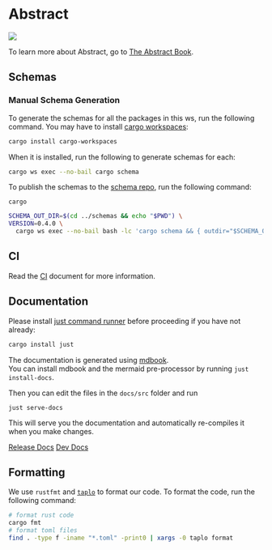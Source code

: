 # Abstract 

<a href="https://codecov.io/gh/AbstractSDK/contracts" > 
 <img src="https://codecov.io/gh/AbstractSDK/contracts/branch/main/graph/badge.svg?token=FOIDUFYSCY"/> 
 </a>

To learn more about Abstract, go to [The Abstract Book](https://docs.abstract.money/).

## Schemas

### Manual Schema Generation

To generate the schemas for all the packages in this ws, run the following command. You may have to install [cargo
workspaces](https://github.com/pksunkara/cargo-workspaces):

```bash
cargo install cargo-workspaces
```

When it is installed, run the following to generate schemas for each:

```bash
cargo ws exec --no-bail cargo schema
```

To publish the schemas to the [schema repo](https://github.com/AbstractSDK/schemas), run the following command:

```shell
cargo 
```

```bash
SCHEMA_OUT_DIR=$(cd ../schemas && echo "$PWD") \
VERSION=0.4.0 \
  cargo ws exec --no-bail bash -lc 'cargo schema && { outdir="$SCHEMA_OUT_DIR/abstract/${PWD##*/}/$VERSION"; echo $outdir; mkdir -p "$outdir"; cp -a "schema/." "$outdir"; }'
  ```

## CI

Read the [CI](./CI.md) document for more information.

## Documentation

Please install [just command runner](https://github.com/casey/just) before proceeding if you have not already:
```sh
cargo install just
```

The documentation is generated using [mdbook](https://rust-lang.github.io/mdBook/index.html).  
You can install mdbook and the mermaid pre-processor by running `just install-docs`.

Then you can edit the files in the `docs/src` folder and run

```shell
just serve-docs
```

This will serve you the documentation and automatically re-compiles it when you make changes.

[Release Docs](https://docs.abstract.money)
[Dev Docs](https://dev-docs.abstract.money)

## Formatting

We use `rustfmt` and [`taplo`](https://taplo.tamasfe.dev/cli/introduction.html) to format our code. To format the code, run the following command:

```bash
# format rust code
cargo fmt
# format toml files
find . -type f -iname "*.toml" -print0 | xargs -0 taplo format
```
